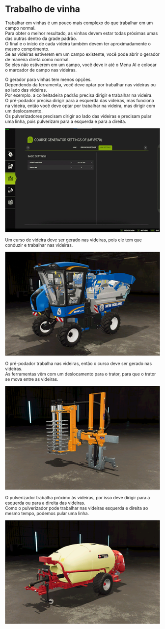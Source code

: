 # Trabalho de vinha

  
Trabalhar em vinhas é um pouco mais complexo do que trabalhar em um campo normal.  
Para obter o melhor resultado, as vinhas devem estar todas próximas umas das outras dentro da grade padrão.  
O final e o início de cada videira também devem ter aproximadamente o mesmo comprimento.  
Se as videiras estiverem em um campo existente, você pode abrir o gerador de maneira direta como normal.  
Se eles não estiverem em um campo, você deve ir até o Menu AI e colocar o marcador de campo nas videiras.  


  
O gerador para vinhas tem menos opções.  
Dependendo da ferramenta, você deve optar por trabalhar nas videiras ou ao lado das videiras.  
Por exemplo. a colheitadeira padrão precisa dirigir e trabalhar na videira.  
      O pré-podador precisa dirigir para a esquerda das videiras, mas funciona na videira, então você deve optar por trabalhar na videira, mas dirigir com um deslocamento.  
      Os pulverizadores precisam dirigir ao lado das videiras e precisam pular uma linha, pois pulverizam para a esquerda e para a direita.  


![Image](../assets/images/vineworkgen_0_0_765_510.png)

  
Um curso de videira deve ser gerado nas videiras, pois ele tem que conduzir e trabalhar nas videiras.  


![Image](../assets/images/vineworkharvest_0_0_765_510.png)

  
O pré-podador trabalha nas videiras, então o curso deve ser gerado nas videiras.  
As ferramentas vêm com um deslocamento para o trator, para que o trator se mova entre as videiras.  


![Image](../assets/images/vineworkpruner_0_0_765_510.png)

  
O pulverizador trabalha próximo às videiras, por isso deve dirigir para a esquerda ou para a direita das videiras.  
Como o pulverizador pode trabalhar nas videiras esquerda e direita ao mesmo tempo, podemos pular uma linha.  


![Image](../assets/images/vineworkspray_0_0_765_510.png)

